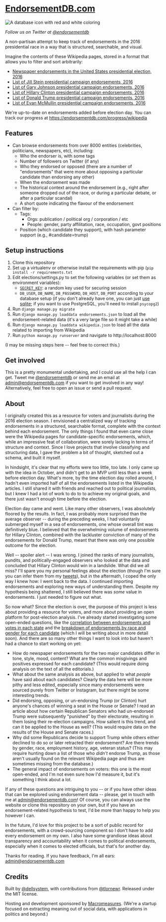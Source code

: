 # [EndorsementDB.com]

![A database icon with red and white coloring][logo]

_Follow us on Twitter at [@endorsementdb]_

A non-partisan attempt to keep track of endorsements in the 2016 presidential
race in a way that is structured, searchable, and visual.

Imagine the contents of these Wikipedia pages, stored in a format that allows
you to filter and sort arbitrarily:

*   [Newspaper endorsements in the United States presidential election, 2016](https://en.wikipedia.org/wiki/Newspaper_endorsements_in_the_United_States_presidential_election,_2016)
*   [List of Jill Stein presidential campaign endorsements, 2016](https://en.wikipedia.org/wiki/List_of_Jill_Stein_presidential_campaign_endorsements,_2016)
*   [List of Gary Johnson presidential campaign endorsements, 2016](https://en.wikipedia.org/wiki/List_of_Gary_Johnson_presidential_campaign_endorsements,_2016)
*   [List of Hillary Clinton presidential campaign endorsements, 2016](https://en.wikipedia.org/wiki/List_of_Hillary_Clinton_presidential_campaign_endorsements,_2016)
*   [List of Donald Trump presidential campaign endorsements, 2016](https://en.wikipedia.org/wiki/List_of_Donald_Trump_presidential_campaign_endorsements,_2016)
*   [List of Evan McMullin presidential campaign endorsements, 2016](https://en.wikipedia.org/wiki/List_of_Evan_McMullin_presidential_campaign_endorsements,_2016)

We're up-to-date on endorsements added before election day. You can track our
progress at <https://endorsementdb.com/progress/wikipedia>

## Features

* Can browse endorsements from over 8000 entities (celebrities, politicians,
  newspapers, etc), including:
  * Who the endorser is, with some tags
  * Number of followers on Twitter (if any)
  * Who they endorsed or opposed (there are a number of "endorsements" that
    were more about opposing a particular candidate than endorsing any other)
  * When the endorsement was made
  * The historical context around the endorsement (e.g., right after someone
    dropped out of the race, or during a particular debate, or after a
    particular scandal)
  * A short quote indicating the flavour of the endorsement
* Can filter by:
  * Tags:
    * Orgs: publication / political org / corporation / etc
    * People: gender, party affilitation, race, occupation, govt positions
  * Position (which candidate they support), with hash parameter
    support (e.g., #candidate=trump)

## Setup instructions

1. Clone this repository
2. Set up a virtualenv or otherwise install the requirements with pip (`pip
   install -r requirements.txt`
3. Edit elections/settings.py to set the following variables (or set them as
   environment variables):
   * [`SECRET_KEY`][SECRET_KEY]: a random key used for securing session
   * `DB_USER`, `DB_NAME`, `DB_PASSWORD`, `DB_HOST`, `DB_PORT` according to
     your database setup (if you don't already have one, you can just [use
     sqlite]; if you want to use PostgreSQL, you'll need to install `psycopg2`)
4. Run `django manage.py migrate`
5. Run `django manage.py loaddata endorsements.json` to load all the
   endorsement-related data (it's a very large file so it might take a while)
6. Run `django manage.py loaddata wikipedia.json` to load all the data
   related to importing from Wikipedia
6. Run `python manage.py runserver` and navigate to http://localhost:8000

(I may be missing steps here -- feel free to correct this.)

## Get involved

This is a pretty monumental undertaking, and I could use all the help I can
get. Tweet me [@endorsementdb] or send me an email at admin@endorsementdb.com
if you want to get involved in any way! Alternatively, feel free to open an
issue or send a pull request.

## About

I originally created this as a resource for voters and journalists during the
2016 election season. I envisioned a centralized way of tracking endorsements
in a structured, searchable format, complete with the context behind each
endorsement. The only things I found that even came close were the Wikipedia
pages for candidate-specific endorsements, which, while an impressive feat of
collaboration, were sorely lacking in terms of structure and context. Since I
love projects that involve classifying and structuring data, I gave the problem
a bit of thought, sketched out a schema, and built it myself.

In hindsight, it's clear that my efforts were too little, too late. I only came
up with the idea in October, and didn't get to an MVP until less than a week
before election day. What's more, by the time election day rolled around, I
hadn't even imported half of all the endorsements listed in the Wikipedia
articles. I still shared it with friends and reached out to political
journalists, but I knew I had a lot of work to do to to achieve my original
goals, and there just wasn't enough time before the election.

Election day came and went. Like many other observers, I was absolutely floored
by the results. In fact, I was probably more surprised than the average
observer -- during the preceding weeks, I had voluntarily submerged myself in
a sea of endorsements, one whose overall tint was definitively blue. I
believed that the overwhelming volume of endorsements for Hillary Clinton,
combined with the lackluster conviction of many of the endorsements for Donald
Trump, meant that there was only one possible outcome for the election.

Well -- spoiler alert -- I was wrong. I joined the ranks of many journalists,
pundits, and politically-engaged observers who looked at the data and concluded
that Hillary Clinton would win in a landslide. What did we all miss? I'll spare
you my personal feelings about the election (though I'm sure you can infer them
from my [tweets][@dellsystem]), but in the aftermath, I coped the only way I
knew how: I went back to the data. I continued importing endorsements and
exploring new ways of understanding them. Despite my hypothesis being shattered,
I still believed there was _some_ value in endorsements. I just needed to
figure out what.

So now what? Since the election is over, the purpose of this project is less
about providing a resource for voters, and more about providing an open
platform for post-election analysis. I've already started investigating some
open-ended questions, like the [correlation between endorsements and votes in
each state][stats_states] and the [breakdown of endorsements by race and
gender for each candidate][stats_tags] (which I will be writing about in more
detail soon). And there are so many other things I want to look into but
haven't had a chance to start working on yet:

* How do newspaper endorsements for the two major candidates differ in tone,
  style, mood, content? What are the common misgivings and positives expressed
  for each candidate? (This would require doing analysis on the text of all the
  editorials.)
* What about the same analysis as above, but applied to what _people_ have said
  about each candidates? Clearly the data here will be more pithy and less
  edited, especially since many endorsements were sourced purely from Twitter
  or Instagram, but there might be some interesting trends.
* Did endorsing, opposing, or un-endorsing Trump (or Clinton) hurt anyone's
  chances of winning a seat in the House or Senate? I read an article about
  how certain Republican Senators who had un-endorsed Trump were subsequently
  "punished" by their electorate, resulting in them losing their re-election
  campaigns. How salient is this trend, and can it be applied to the House as
  well? (This would require data on the results of the House and Senate races.)
* Why did some Republicans decide to support Trump while others either declined
  to do so or later retracted their endorsement? Are there trends by gender,
  race, employment history, age, veteran status? (This may require hunting down
  a list of those who _didn't_ endorse Trump, as those aren't usually found on
  the relevant Wikipedia page and thus are sometimes missing from the database.)
* The general impact of endorsements on voters: this one is the most
  open-ended, and I'm not even sure how I'd measure it, but it's something
  I think about a lot.

If any of these questions are intriguing to you -- or if you have other ideas
that can be explored using endorsement data -- please, get in touch with me at
<admin@endorsementdb.com>! Of course, you can always use the website or clone
this repository on your own, but if you have an endorsement-related hypothesis to
test, I'd be more than happy to help you however I can.

In the future, I'd love for this project to be a sort of public record for
endorsements, with a crowd-sourcing component so I don't have to add every
endorsement on my own. I also have some grandiose ideas about transparency and
accountability when it comes to political endorsements, especially when it
comes to elected officials, but that's for another day.

Thanks for reading. If you have feedback, I'm all ears:
<admin@endorsementdb.com>

## Credits

Built by [@dellsystem], with contributions from [@tlornewr]. Released under
the MIT license.

Hosting and development sponsored by [Macromeasures]. (We're a startup focused
on extracting meaning out of social data, with applications in politics and
beyond.)

[logo]: https://s3.amazonaws.com/endorsementdb.com/images/endorsementdb.png "Please excuse the cheesiness of this logo"
[EndorsementDB.com]: http://endorsementdb.com
[@endorsementdb]: https://twitter.com/endorsementdb
[Macromeasures]: https://macromeasures.com
[@dellsystem]: https://twitter.com/dellsystem
[@tlornewr]: https://twitter.com/tlornewr
[SECRET_KEY]: https://docs.djangoproject.com/en/1.10/ref/settings/#std:setting-SECRET_KEY
[use sqlite]: https://docs.djangoproject.com/en/1.10/ref/settings/#databases
[stats_states]: http://endorsementdb.com/stats/states
[stats_tags]: http://endorsementdb.com/stats/tags
